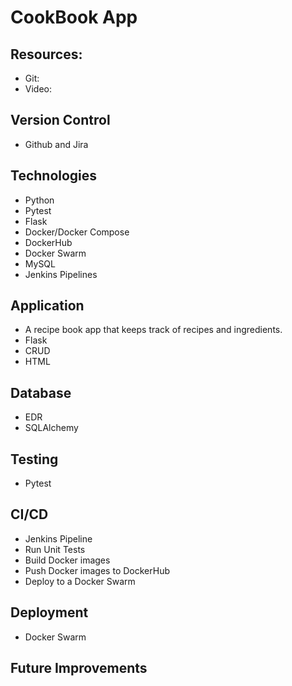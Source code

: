 # CookBook App
## Resources:
* Git:
* Video:
## Version Control
* Github and Jira
## Technologies
* Python
* Pytest
* Flask
* Docker/Docker Compose
* DockerHub
* Docker Swarm
* MySQL
* Jenkins Pipelines
## Application
* A recipe book app that keeps track of recipes and ingredients.
* Flask 
* CRUD
* HTML
## Database
* EDR
* SQLAlchemy
## Testing
* Pytest
## CI/CD
* Jenkins Pipeline
* Run Unit Tests
* Build Docker images
* Push Docker images to DockerHub
* Deploy to a Docker Swarm
## Deployment
* Docker Swarm
## Future Improvements
